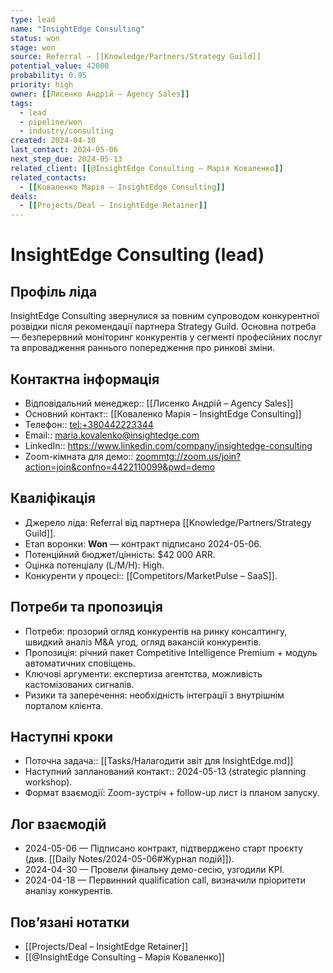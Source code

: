 ```yaml
---
type: lead
name: "InsightEdge Consulting"
status: won
stage: won
source: Referral – [[Knowledge/Partners/Strategy Guild]]
potential_value: 42000
probability: 0.95
priority: high
owner: [[Лисенко Андрій – Agency Sales]]
tags:
  - lead
  - pipeline/won
  - industry/consulting
created: 2024-04-10
last_contact: 2024-05-06
next_step_due: 2024-05-13
related_client: [[@InsightEdge Consulting – Марія Коваленко]]
related_contacts:
  - [[Коваленко Марія – InsightEdge Consulting]]
deals:
  - [[Projects/Deal – InsightEdge Retainer]]
---
```


# InsightEdge Consulting (lead)

## Профіль ліда
InsightEdge Consulting звернулися за повним супроводом конкурентної розвідки після рекомендації партнера Strategy Guild. Основна потреба — безперервний моніторинг конкурентів у сегменті професійних послуг та впровадження раннього попередження про ринкові зміни.

## Контактна інформація
- Відповідальний менеджер:: [[Лисенко Андрій – Agency Sales]]
- Основний контакт:: [[Коваленко Марія – InsightEdge Consulting]]
- Телефон:: [tel:+380442223344](tel:+380442223344)
- Email:: [maria.kovalenko@insightedge.com](mailto:maria.kovalenko@insightedge.com)
- LinkedIn:: https://www.linkedin.com/company/insightedge-consulting
- Zoom-кімната для демо:: [zoommtg://zoom.us/join?action=join&confno=4422110099&pwd=demo](zoommtg://zoom.us/join?action=join&confno=4422110099&pwd=demo)

## Кваліфікація
- Джерело ліда: Referral від партнера [[Knowledge/Partners/Strategy Guild]].
- Етап воронки: **Won** — контракт підписано 2024-05-06.
- Потенційний бюджет/цінність: $42 000 ARR.
- Оцінка потенціалу (L/M/H): High.
- Конкуренти у процесі:: [[Competitors/MarketPulse – SaaS]].

## Потреби та пропозиція
- Потреби: прозорий огляд конкурентів на ринку консалтингу, швидкий аналіз M&A угод, огляд вакансій конкурентів.
- Пропозиція: річний пакет Competitive Intelligence Premium + модуль автоматичних сповіщень.
- Ключові аргументи: експертиза агентства, можливість кастомізованих сигналів.
- Ризики та заперечення: необхідність інтеграції з внутрішнім порталом клієнта.

## Наступні кроки
- Поточна задача:: [[Tasks/Налагодити звіт для InsightEdge.md]]
- Наступний запланований контакт:: 2024-05-13 (strategic planning workshop).
- Формат взаємодії: Zoom-зустріч + follow-up лист із планом запуску.

## Лог взаємодій
- 2024-05-06 — Підписано контракт, підтверджено старт проєкту (див. [[Daily Notes/2024-05-06#Журнал подій]]).
- 2024-04-30 — Провели фінальну демо-сесію, узгодили KPI.
- 2024-04-18 — Первинний qualification call, визначили пріоритети аналізу конкурентів.

## Повʼязані нотатки
- [[Projects/Deal – InsightEdge Retainer]]
- [[@InsightEdge Consulting – Марія Коваленко]]
